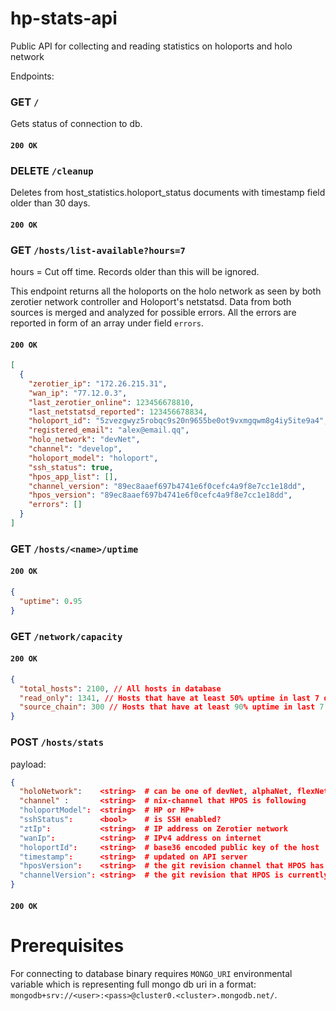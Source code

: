 # hp-stats-api
Public API for collecting and reading statistics on holoports and holo network

Endpoints:

### GET `/`

Gets status of connection to db.

#### `200 OK`

### DELETE `/cleanup`

Deletes from host_statistics.holoport_status documents with timestamp field older than 30 days.

#### `200 OK`

### GET `/hosts/list-available?hours=7`

hours = Cut off time. Records older than this will be ignored.

This endpoint returns all the holoports on the holo network as seen by both zerotier network controller and Holoport's netstatsd. Data from both sources is merged and analyzed for possible errors. All the errors are reported in form of an array under field `errors`.

#### `200 OK`

```json
[
  {
    "zerotier_ip": "172.26.215.31",                                     # IP address on Zerotier network
    "wan_ip": "77.12.0.3",                                              # IPv4 address on internet
    "last_zerotier_online": 123456678810,                               # timestamp of the last contact of the host with Zerotier network controller
    "last_netstatsd_reported": 123456678834,                            # timestamp of the last update from netstatsd
    "holoport_id": "5zvezgwyz5robqc9s20n9655be0ot9vxmgqwm8g4iy5ite9a4", # base36 encoded public key of the host
    "registered_email": "alex@email.qq",                                # email address used at registration
    "holo_network": "devNet",                                           # can be one of devNet, alphaNet, flexNet...
    "channel": "develop",                                               # nix-channel that HPOS is following
    "holoport_model": "holoport",                                       # HP or HP+
    "ssh_status": true,                                                 # is SSH enabled?
    "hpos_app_list": [],                                                # list of hosted happs as reported by netstatsd
    "channel_version": "89ec8aaef697b4741e6f0cefc4a9f8e7cc1e18dd",      # the git revision that HPOS is currently running
    "hpos_version": "89ec8aaef697b4741e6f0cefc4a9f8e7cc1e18dd",         # the git revision channel that HPOS has downloaded
    "errors": []
  }
]
```

### GET `/hosts/<name>/uptime`

#### `200 OK`

```json
{
  "uptime": 0.95
}
```

### GET `/network/capacity`

#### `200 OK`

```json
{
  "total_hosts": 2100, // All hosts in database
  "read_only": 1341, // Hosts that have at least 50% uptime in last 7 days
  "source_chain": 300 // Hosts that have at least 90% uptime in last 7 days
}
```

### POST `/hosts/stats`

payload:
```json
{
  "holoNetwork":    <string>  # can be one of devNet, alphaNet, flexNet...
  "channel" :       <string>  # nix-channel that HPOS is following
  "holoportModel":  <string>  # HP or HP+
  "sshStatus":      <bool>    # is SSH enabled?
  "ztIp":           <string>  # IP address on Zerotier network
  "wanIp":          <string>  # IPv4 address on internet
  "holoportId":     <string>  # base36 encoded public key of the host
  "timestamp":      <string>  # updated on API server
  "hposVersion":    <string>  # the git revision channel that HPOS has downloaded
  "channelVersion": <string>  # the git revision that HPOS is currently running
}
```

#### `200 OK`

# Prerequisites

For connecting to database binary requires `MONGO_URI` environmental variable which is representing full mongo db uri in a format: `mongodb+srv://<user>:<pass>@cluster0.<cluster>.mongodb.net/`.
